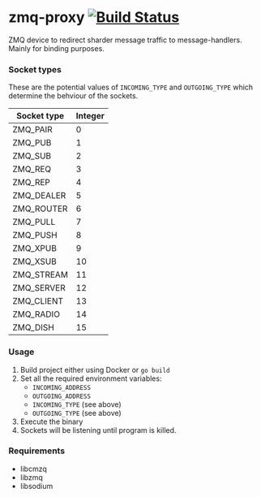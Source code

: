 # zmq-proxy [![Build Status](https://travis-ci.com/oxylbot/zmq-proxy.svg?branch=master)](https://travis-ci.com/oxylbot/zmq-proxy)
ZMQ device to redirect sharder message traffic to message-handlers. Mainly for binding purposes.


### Socket types

These are the potential values of `INCOMING_TYPE` and `OUTGOING_TYPE` which determine the behviour of the sockets.

| Socket type | Integer |
|-------------|---------|
| ZMQ_PAIR    | 0       |
| ZMQ_PUB     | 1       |
| ZMQ_SUB     | 2       |
| ZMQ_REQ     | 3       |
| ZMQ_REP     | 4       |
| ZMQ_DEALER  | 5       |
| ZMQ_ROUTER  | 6       |
| ZMQ_PULL    | 7       |
| ZMQ_PUSH    | 8       |
| ZMQ_XPUB    | 9       |
| ZMQ_XSUB    | 10      |
| ZMQ_STREAM  | 11      |
| ZMQ_SERVER  | 12      |
| ZMQ_CLIENT  | 13      |
| ZMQ_RADIO   | 14      |
| ZMQ_DISH    | 15      |

### Usage

1. Build project either using Docker or `go build`
2. Set all the required environment variables:
    - `INCOMING_ADDRESS`
    - `OUTGOING_ADDRESS`
    - `INCOMING_TYPE` (see above)
    - `OUTGOING_TYPE` (see above)
3. Execute the binary
4. Sockets will be listening until program is killed.

### Requirements
* libcmzq
* libzmq
* libsodium

